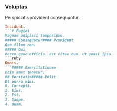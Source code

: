 ### Voluptas
Perspiciatis provident consequuntur.
```ruby
Incidunt.
```# Fugiat
Magnam adipisci temporibus.
##### Consequatur#### Provident
Quo illum non.
##### Qui
Porro quod officia. Est vitae cum. Ut quasi ipsa.
```ruby
Omnis.
```##### Exercitationem
Enim amet tenetur.
## Veritatis##### Velit
Et porro eius.
0. Corrupti. 
1. Eius. 
2. Est. 
3. Saepe. 
4. Quam. 
